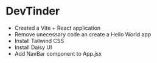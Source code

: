 # DevTinder
- Created a Vite + React application
- Remove unecessary code an create a Hello World app
- Install Tailwind CSS
- Install Daisy UI
- Add NavBar component to App.jsx